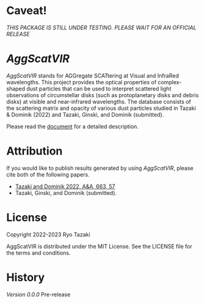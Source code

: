 
# Caveat!
*THIS PACKAGE IS STILL UNDER TESTING. PLEASE WAIT FOR AN OFFICIAL RELEASE*


# *AggScatVIR*

*AggScatVIR* stands for AGGregate SCATtering at Visual and InfraRed wavelengths. This project provides the optical properties of complex-shaped dust particles that can be used to interpret scattered light observations of circumstellar disks (such as protoplanetary disks and debris disks) at visible and near-infrared wavelengths. The database consists of the scattering matrix and opacity of various dust particles studied in Tazaki & Dominik (2022) and Tazaki, Ginski, and Dominik (submitted).

Please read the [document](https://rtazaki1205.github.io/AggScatVIR/) for a detailed description.

# Attribution

If you would like to publish results generated by using *AggScatVIR*, please cite both of the following papers.
 - [Tazaki and Dominik 2022, A&A, 663, 57](https://ui.adsabs.harvard.edu/abs/2022A%26A...663A..57T)
 - Tazaki, Ginski, and Dominik (submitted).

# License
Copyright 2022-2023 Ryo Tazaki

AggScatVIR is distributed under the MIT License. See the LICENSE file for the terms and conditions.

# History
*Version 0.0.0* Pre-release
